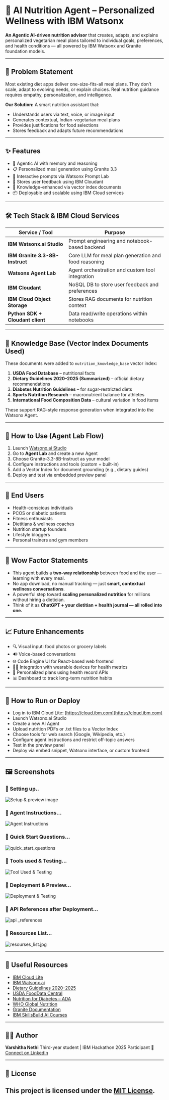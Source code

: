 # 🥗 AI Nutrition Agent – Personalized Wellness with IBM Watsonx

**An Agentic AI-driven nutrition advisor** that creates, adapts, and explains personalized vegetarian meal plans tailored to individual goals, preferences, and health conditions — all powered by IBM Watsonx and Granite foundation models.

---

## 🧾 Problem Statement

Most existing diet apps deliver one-size-fits-all meal plans. They don’t scale, adapt to evolving needs, or explain choices. Real nutrition guidance requires empathy, personalization, and intelligence.

**Our Solution:** A smart nutrition assistant that:

* Understands users via text, voice, or image input
* Generates contextual, Indian-vegetarian meal plans
* Provides justifications for food selections
* Stores feedback and adapts future recommendations

---

## ✨ Features

* 🧠 Agentic AI with memory and reasoning
* 📋 Personalized meal generation using Granite 3.3
* 💬 Interactive prompts via Watsonx Prompt Lab
* 📝 Stores user feedback using IBM Cloudant
* 🧾 Knowledge-enhanced via vector index documents
* 📦 Deployable and scalable using IBM Cloud services

---

## 🛠️ Tech Stack & IBM Cloud Services

| Service / Tool                   | Purpose                                              |
| -------------------------------- | ---------------------------------------------------- |
| **IBM Watsonx.ai Studio**        | Prompt engineering and notebook-based backend        |
| **IBM Granite 3.3-8B-Instruct**  | Core LLM for meal plan generation and food reasoning |
| **Watsonx Agent Lab**            | Agent orchestration and custom tool integration      |
| **IBM Cloudant**                 | NoSQL DB to store user feedback and preferences      |
| **IBM Cloud Object Storage**     | Stores RAG documents for nutrition context           |
| **Python SDK + Cloudant client** | Data read/write operations within notebooks          |

---

## 📂 Knowledge Base (Vector Index Documents Used)

These documents were added to `nutrition_knowledge_base` vector index:

1. **USDA Food Database** – nutritional facts
2. **Dietary Guidelines 2020–2025 (Summarized)** – official dietary recommendations
3. **Diabetes Nutrition Guidelines** – for sugar-restricted diets
4. **Sports Nutrition Research** – macronutrient balance for athletes
5. **International Food Composition Data** – cultural variation in food items

These support RAG-style response generation when integrated into the Watsonx Agent.

---

## 📓 How to Use (Agent Lab Flow)

1. Launch [Watsonx.ai Studio](https://dataplatform.cloud.ibm.com/)
2. Go to **Agent Lab** and create a new Agent
3. Choose Granite-3.3-8B-Instruct as your model
4. Configure instructions and tools (custom + built-in)
5. Add a Vector Index for document grounding (e.g., dietary guides)
6. Deploy and test via embedded preview panel

---


## 👤 End Users

* Health-conscious individuals
* PCOS or diabetic patients
* Fitness enthusiasts
* Dietitians & wellness coaches
* Nutrition startup founders
* Lifestyle bloggers
* Personal trainers and gym members

---

## 🌟 Wow Factor Statements

* This agent builds a **two-way relationship** between food and the user — learning with every meal.
* No app download, no manual tracking — just **smart, contextual wellness conversations**.
* A powerful step toward **scaling personalized nutrition** for millions without hiring a dietician.
* Think of it as **ChatGPT + your dietitian + health journal — all rolled into one.**

---

## 📈 Future Enhancements

* 🔍 Visual input: food photos or grocery labels
* 🔊 Voice-based conversations
* 🌐 Code Engine UI for React-based web frontend
* 👩‍⚕️ Integration with wearable devices for health metrics
* 🧬 Personalized plans using health record APIs
* 📊 Dashboard to track long-term nutrition habits

---

## 📌 How to Run or Deploy

* Log in to IBM Cloud Lite: [https://cloud.ibm.com](https://cloud.ibm.com)
* Launch Watsonx.ai Studio
* Create a new AI Agent
* Upload nutrition PDFs or .txt files to a Vector Index
* Choose tools for web search (Google, Wikipedia, etc.)
* Configure agent instructions and restrict off-topic answers
* Test in the preview panel
* Deploy via embed snippet, Watsonx interface, or custom frontend

---
## 🖼️ Screenshots
### 🔹 Setting up..
![Setup & preview image](setup.jpg)
### 🔹 Agent Instructions...
![Agent Instructions](agentins.jpg)
### 🔹 Quick Start Questions...
![quick_start_questions](quickstart.jpg)
### 🔹 Tools used & Testing...
![Tool Used & Testing](tools.jpg)
### 🔹 Deployment & Preview...
![Deployment & Testing](deployed.jpg)
### 🔹 API References after Deployment...
![api _references](links.jpg)
### 🔹 Resources List...
![resourses_list.jpg](resourses_list.jpg)

---


## 🔗 Useful Resources

* [IBM Cloud Lite](https://cloud.ibm.com)
* [IBM Watsonx.ai](https://www.ibm.com/products/watsonx)
* [Dietary Guidelines 2020–2025](https://www.dietaryguidelines.gov/)
* [USDA FoodData Central](https://fdc.nal.usda.gov/)
* [Nutrition for Diabetes – ADA](https://diabetes.org/healthy-living/recipes-nutrition)
* [WHO Global Nutrition](https://www.who.int/health-topics/nutrition)
* [Granite Documentation](https://www.ibm.com/granite/docs/)
* [IBM SkillsBuild AI Courses](https://skillsbuild.org)

---

## 👩‍💻 Author

**Varshitha Nethi** &#x20;
Third-year student | IBM Hackathon 2025 Participant &#x20;
🔗 [Connect on LinkedIn](https://www.linkedin.com/in/varshitha-nethi)

---

## 📄 License
 This project is licensed under the [MIT License](LICENSE).
---



